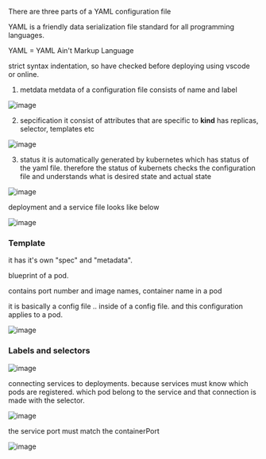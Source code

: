 There are three parts of a YAML configuration file

YAML is a friendly data serialization file standard for all programming languages.

YAML = YAML Ain't Markup Language

strict syntax indentation, so have checked before deploying using vscode or online.

1. metdata 
  metdata of a configuration file consists of name and label
  
  ![image](https://user-images.githubusercontent.com/20774548/122641935-e0c60100-d125-11eb-8068-399dcd6ec838.png)

2. sepcification
  it consist of attributes that are specific to **kind** has replicas, selector, templates etc

![image](https://user-images.githubusercontent.com/20774548/122641979-00f5c000-d126-11eb-8ceb-c1dbd14bcc41.png)

3. status 
  it is automatically generated by kubernetes which has status of the yaml file. therefore the status of 
  kubernets checks the configuration file and understands what is desired state and actual state
  
 ![image](https://user-images.githubusercontent.com/20774548/122642112-5f22a300-d126-11eb-852b-74b56730044d.png)

deployment and a service file looks like below

![image](https://user-images.githubusercontent.com/20774548/122641904-b6744380-d125-11eb-9857-3573631547d5.png)

<h3>Template</h3>

it has it's own "spec" and "metadata". 

blueprint of a pod.

contains port number and image names, container name in a pod

it is basically a config file .. inside of a config file. and this configuration applies to a pod.

![image](https://user-images.githubusercontent.com/20774548/122642510-60ed6600-d128-11eb-958a-ebef556eaafb.png)

<h3>Labels and selectors</h3>


![image](https://user-images.githubusercontent.com/20774548/122642710-6dbe8980-d129-11eb-99c7-348d0b18c2f8.png)

connecting services to deployments. because services must know which pods are registered. which pod belong to the service and that
connection is made with the selector.

![image](https://user-images.githubusercontent.com/20774548/122650099-9efd8080-d14e-11eb-92f0-b838964c7b2f.png)

the service port must match the containerPort

![image](https://user-images.githubusercontent.com/20774548/122650905-074e6100-d153-11eb-8003-d5034f5cceeb.png)

